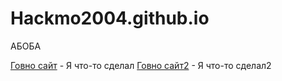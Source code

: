 # Hackmo2004.github.io
АБОБА



[Говно сайт](https://hackmo2004.github.io/HW1/index.html "Сайт ура") - Я что-то сделал
[Говно сайт2](https://hackmo2004.github.io/Notes/index.html "Сайт ура") - Я что-то сделал2
